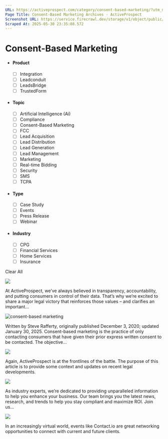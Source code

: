 ```yaml
---
URL: https://activeprospect.com/category/consent-based-marketing/?utm_medium=Email&utm_source=Website&utm_campaign=AP-Email-InsideCBM-September
Page Title: Consent-Based Marketing Archives - ActiveProspect
Screenshot URL: https://service.firecrawl.dev/storage/v1/object/public/media/screenshot-64b58059-b8a1-40c1-adc0-672b2924d0f7.png
Scraped At: 2025-05-30 23:35:08.572
---
```

# Consent-Based Marketing



- #### Product


  - [ ] Integration
  - [ ] Leadconduit
  - [ ] LeadsBridge
  - [ ] TrustedForm
- #### Topic


  - [ ] Artificial Intelligence (Ai)
  - [ ] Compliance
  - [ ] Consent-Based Marketing
  - [ ] FCC
  - [ ] Lead Acquisition
  - [ ] Lead Distribution
  - [ ] Lead Generation
  - [ ] Lead Management
  - [ ] Marketing
  - [ ] Real-time Bidding
  - [ ] Security
  - [ ] SMS
  - [ ] TCPA
- #### Type


  - [ ] Case Study
  - [ ] Events
  - [ ] Press Release
  - [ ] Webinar
- #### Industry


  - [ ] CPG
  - [ ] Financial Services
  - [ ] Home Services
  - [ ] Insurance

Clear All

![](https://activeprospect.com/wp-content/uploads/2025/05/Hazel_case_feat-400x300.png)



At ActiveProspect, we’ve always believed in transparency, accountability, and putting consumers in control of their data. That’s why we’re excited to share a major legal victory that reinforces those values – and clarifies an important…


![consent-based marketing](https://activeprospect.com/wp-content/uploads/2020/12/CBmarketing_feat-2-400x300.png)



Written by Steve Rafferty, originally published December 3, 2020; updated January 30, 2025. Consent-based marketing is the practice of only contacting consumers that have given their prior express written consent to be contacted. The objective…


![](https://activeprospect.com/wp-content/uploads/2022/08/javierupdate1_feat-400x300.png)



Again, ActiveProspect is at the frontlines of the battle. The purpose of this article is to provide some context and updates on recent legal developments.


![](https://activeprospect.com/wp-content/uploads/2023/11/3_CBM_BlogPreview-400x300.png)



As industry experts, we’re dedicated to providing unparalleled information to help you enhance your business. Our team brings you the latest news, research, and trends to help you stay compliant and maximize ROI. Join us…


![](https://activeprospect.com/wp-content/uploads/2022/10/IMG_5342-400x300.jpg)



In an increasingly virtual world, events like Contact.io are great networking opportunities to connect with current and future clients.




